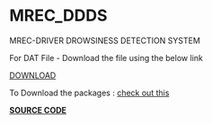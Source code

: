 # MREC_DDDS
MREC-DRIVER DROWSINESS DETECTION SYSTEM

For DAT File - Download the file using the below link

[DOWNLOAD](https://drive.google.com/file/d/1L_PUwUF4aWMoWdTZKU0-qZpUxRt25NVq/view?usp=share_link)

To Download the packages : [check out this ](https://github.com/Techie03/MREC_DDDS/blob/main/DDDS%20PPT.pptx)

**[SOURCE CODE](https://github.com/Techie03/MREC_DDDS/blob/main/driver.py)**


